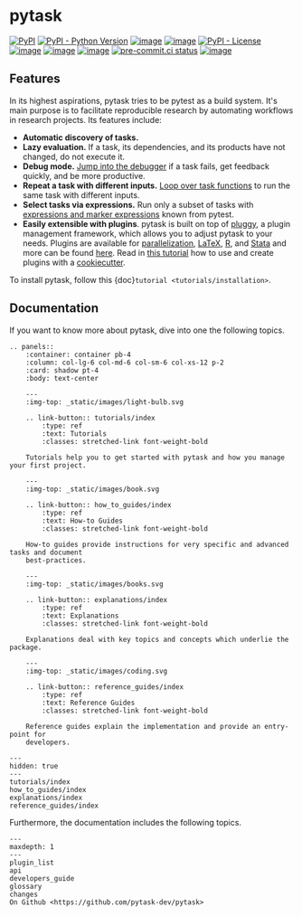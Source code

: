 # pytask

<!-- Keep in sync with README.md -->

[![PyPI](https://img.shields.io/pypi/v/pytask?color=blue)](https://pypi.org/project/pytask)
[![PyPI - Python Version](https://img.shields.io/pypi/pyversions/pytask)](https://pypi.org/project/pytask)
[![image](https://img.shields.io/conda/vn/conda-forge/pytask.svg)](https://anaconda.org/conda-forge/pytask)
[![image](https://img.shields.io/conda/pn/conda-forge/pytask.svg)](https://anaconda.org/conda-forge/pytask)
[![PyPI - License](https://img.shields.io/pypi/l/pytask)](https://pypi.org/project/pytask)
[![image](https://readthedocs.org/projects/pytask-dev/badge/?version=latest)](https://pytask-dev.readthedocs.io/en/stable)
[![image](https://img.shields.io/github/workflow/status/pytask-dev/pytask/main/main)](https://github.com/pytask-dev/pytask/actions?query=branch%3Amain)
[![image](https://codecov.io/gh/pytask-dev/pytask/branch/main/graph/badge.svg)](https://codecov.io/gh/pytask-dev/pytask)
[![pre-commit.ci status](https://results.pre-commit.ci/badge/github/pytask-dev/pytask/main.svg)](https://results.pre-commit.ci/latest/github/pytask-dev/pytask/main)
[![image](https://img.shields.io/badge/code%20style-black-000000.svg)](https://github.com/psf/black)

## Features

<!-- Keep in sync with README.md -->

In its highest aspirations, pytask tries to be pytest as a build system. It's main
purpose is to facilitate reproducible research by automating workflows in research
projects. Its features include:

- **Automatic discovery of tasks.**
- **Lazy evaluation.** If a task, its dependencies, and its products have not changed,
  do not execute it.
- **Debug mode.**
  [Jump into the debugger](https://pytask-dev.readthedocs.io/en/stable/tutorials/how_to_debug.html)
  if a task fails, get feedback quickly, and be more productive.
- **Repeat a task with different inputs.**
  [Loop over task functions](https://pytask-dev.readthedocs.io/en/stable/tutorials/repeating_tasks_with_different_inputs.html)
  to run the same task with different inputs.
- **Select tasks via expressions.** Run only a subset of tasks with
  [expressions and marker expressions](https://pytask-dev.readthedocs.io/en/stable/tutorials/selecting_tasks.html)
  known from pytest.
- **Easily extensible with plugins**. pytask is built on top of
  [pluggy](https://pluggy.readthedocs.io/en/latest/), a plugin management framework,
  which allows you to adjust pytask to your needs. Plugins are available for
  [parallelization](https://github.com/pytask-dev/pytask-parallel),
  [LaTeX](https://github.com/pytask-dev/pytask-latex),
  [R](https://github.com/pytask-dev/pytask-r), and
  [Stata](https://github.com/pytask-dev/pytask-stata) and more can be found
  [here](https://github.com/topics/pytask). Read in
  [this tutorial](https://pytask-dev.readthedocs.io/en/stable/tutorials/how_to_use_plugins.html)
  how to use and create plugins with a
  [cookiecutter](https://github.com/pytask-dev/cookiecutter-pytask-plugin).

To install pytask, follow this {doc}`tutorial <tutorials/installation>`.

## Documentation

If you want to know more about pytask, dive into one the following topics.

```{eval-rst}
.. panels::
    :container: container pb-4
    :column: col-lg-6 col-md-6 col-sm-6 col-xs-12 p-2
    :card: shadow pt-4
    :body: text-center

    ---
    :img-top: _static/images/light-bulb.svg

    .. link-button:: tutorials/index
        :type: ref
        :text: Tutorials
        :classes: stretched-link font-weight-bold

    Tutorials help you to get started with pytask and how you manage your first project.

    ---
    :img-top: _static/images/book.svg

    .. link-button:: how_to_guides/index
        :type: ref
        :text: How-to Guides
        :classes: stretched-link font-weight-bold

    How-to guides provide instructions for very specific and advanced tasks and document
    best-practices.

    ---
    :img-top: _static/images/books.svg

    .. link-button:: explanations/index
        :type: ref
        :text: Explanations
        :classes: stretched-link font-weight-bold

    Explanations deal with key topics and concepts which underlie the package.

    ---
    :img-top: _static/images/coding.svg

    .. link-button:: reference_guides/index
        :type: ref
        :text: Reference Guides
        :classes: stretched-link font-weight-bold

    Reference guides explain the implementation and provide an entry-point for
    developers.

```

```{toctree}
---
hidden: true
---
tutorials/index
how_to_guides/index
explanations/index
reference_guides/index
```

Furthermore, the documentation includes the following topics.

```{toctree}
---
maxdepth: 1
---
plugin_list
api
developers_guide
glossary
changes
On Github <https://github.com/pytask-dev/pytask>
```
